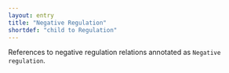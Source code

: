 ```yaml
---
layout: entry
title: "Negative Regulation"
shortdef: "child to Regulation"
---
```


References to negative regulation relations annotated as `Negative regulation`.
